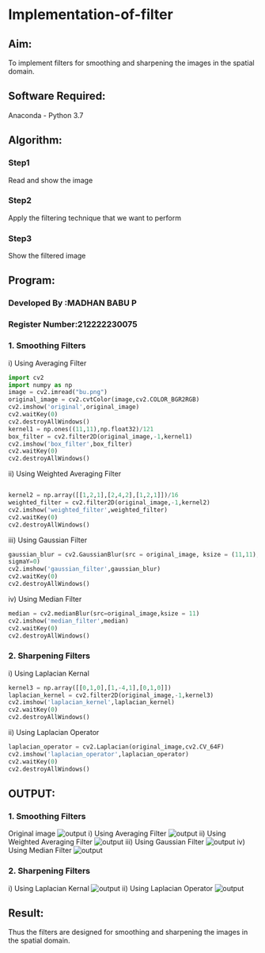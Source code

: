 # Implementation-of-filter
## Aim:
To implement filters for smoothing and sharpening the images in the spatial domain.

## Software Required:
Anaconda - Python 3.7

## Algorithm:
### Step1
Read and show the image

### Step2
Apply the filtering technique that we want to perform

### Step3
Show the filtered image

## Program:
### Developed By   :MADHAN BABU P
### Register Number:212222230075

### 1. Smoothing Filters

i) Using Averaging Filter
```Python
import cv2
import numpy as np
image = cv2.imread("bu.png")
original_image = cv2.cvtColor(image,cv2.COLOR_BGR2RGB)
cv2.imshow('original',original_image)
cv2.waitKey(0)
cv2.destroyAllWindows()
kernel1 = np.ones((11,11),np.float32)/121
box_filter = cv2.filter2D(original_image,-1,kernel1)
cv2.imshow('box_filter',box_filter)
cv2.waitKey(0)
cv2.destroyAllWindows()
```
ii) Using Weighted Averaging Filter
```Python

kernel2 = np.array([[1,2,1],[2,4,2],[1,2,1]])/16
weighted_filter = cv2.filter2D(original_image,-1,kernel2)
cv2.imshow('weighted_filter',weighted_filter)
cv2.waitKey(0)
cv2.destroyAllWindows()
```
iii) Using Gaussian Filter
```Python
gaussian_blur = cv2.GaussianBlur(src = original_image, ksize = (11,11), sigmaX=0,
sigmaY=0)
cv2.imshow('gaussian_filter',gaussian_blur)
cv2.waitKey(0)
cv2.destroyAllWindows()
```

iv) Using Median Filter
```Python
median = cv2.medianBlur(src=original_image,ksize = 11)
cv2.imshow('median_filter',median)
cv2.waitKey(0)
cv2.destroyAllWindows()
```
### 2. Sharpening Filters
i) Using Laplacian Kernal
```Python
kernel3 = np.array([[0,1,0],[1,-4,1],[0,1,0]])
laplacian_kernel = cv2.filter2D(original_image,-1,kernel3)
cv2.imshow('laplacian_kernel',laplacian_kernel)
cv2.waitKey(0)
cv2.destroyAllWindows()
```
ii) Using Laplacian Operator
```Python
laplacian_operator = cv2.Laplacian(original_image,cv2.CV_64F)
cv2.imshow('laplacian_operator',laplacian_operator)
cv2.waitKey(0)
cv2.destroyAllWindows()
```
## OUTPUT:
### 1. Smoothing Filters
Original image
![output](./a.png)
i) Using Averaging Filter
![output](./b.png)
ii) Using Weighted Averaging Filter
![output](./c.png)
iii) Using Gaussian Filter
![output](./d.png)
iv) Using Median Filter
![output](./e.png)
### 2. Sharpening Filters
i) Using Laplacian Kernal
![output](./f.png)
ii) Using Laplacian Operator
![output](./g.png)
## Result:
Thus the filters are designed for smoothing and sharpening the images in the spatial domain.
